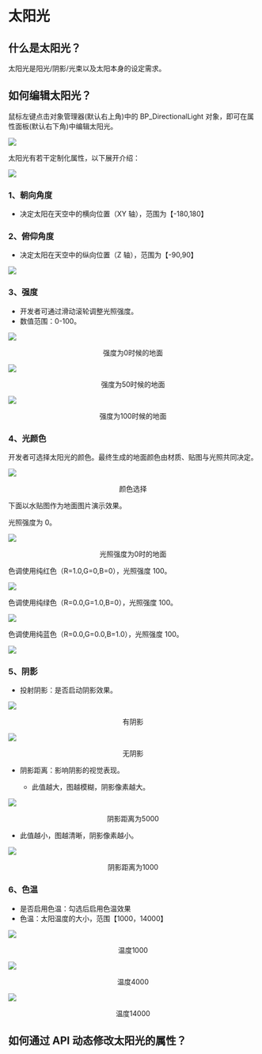 # 太阳光

## 什么是太阳光？

太阳光是阳光/阴影/光束以及太阳本身的设定需求。

## 如何编辑太阳光？

鼠标左键点击对象管理器(默认右上角)中的 BP_DirectionalLight 对象，即可在属性面板(默认右下角)中编辑太阳光。

![](static/boxcnqZxHHfM5Q1iieAQNnXpFtd.png)

太阳光有若干定制化属性，以下展开介绍：

![](static/boxcnqW6G6Q6jRVXj43tXVo57Ud.png)

### 1、朝向角度

- 决定太阳在天空中的横向位置（XY 轴），范围为【-180,180】

### 2、俯仰角度

- 决定太阳在天空中的纵向位置（Z 轴），范围为【-90,90】

![](static/boxcnasFn9SHNIKLHNfxH6MGWwf.gif)

### 3、强度

- 开发者可通过滑动滚轮调整光照强度。
- 数值范围：0-100。

![](static/boxcnJoQZ7J3o8udxebq0GRhIld.png)

<div style="text-align: center">强度为0时候的地面</div>

![](static/boxcn407lZYB3AhjbBpWDsRciMg.png)

<div style="text-align: center">强度为50时候的地面</div>

![](static/boxcn7nidrtAEHwgYN7zYe2q8Mh.png)

<div style="text-align: center">强度为100时候的地面</div>

### 4、光颜色

开发者可选择太阳光的颜色。最终生成的地面颜色由材质、贴图与光照共同决定。

![](static/boxcnpbjBsa24DFuiBWAEin7Crc.png)

<div style="text-align: center">颜色选择</div>

下面以水贴图作为地面图片演示效果。

光照强度为 0。

![](static/boxcnvopE5Qg0JsznULpKqmg8Ef.png)

<div style="text-align: center">光照强度为0时的地面</div>

色调使用纯红色（R=1.0,G=0,B=0），光照强度 100。

![](static/boxcndjrMltYS0rNkDueZvs42rc.png)

色调使用纯绿色（R=0.0,G=1.0,B=0），光照强度 100。

![](static/boxcnuIhJiz8w3rvyGUxwtYI8tb.png)

色调使用纯蓝色（R=0.0,G=0.0,B=1.0），光照强度 100。

![](static/boxcn3brnUChnTSb3wJuGrnCqeg.png)

### 5、阴影

- 投射阴影：是否启动阴影效果。

![](static/boxcnc7hjt9Mx8kBbqh4dJH9ebh.png)

<div style="text-align: center">有阴影</div>

![](static/boxcnGoweFGo4TeB6rWlXwt4cZc.png)

<div style="text-align: center">无阴影</div>

- 阴影距离：影响阴影的视觉表现。

  - 此值越大，图越模糊，阴影像素越大。

![](static/boxcnIpKgS7xIGxpQipKu205uKd.png)

<div style="text-align: center">阴影距离为5000</div>

- 此值越小，图越清晰，阴影像素越小。

![](static/boxcn6kl9lPBKex01p4V5NMb5eb.png)

<div style="text-align: center">阴影距离为1000</div>

### 6、色温

- 是否启用色温：勾选后启用色温效果
- 色温：太阳温度的大小，范围【1000，14000】

![](static/boxcnjQ5sRKhG5ZpoLOXiXdG0Ab.png)

<div style="text-align: center">温度1000</div>

![](static/boxcnckOnkxShmlIIkOuT6mWNHd.png)

<div style="text-align: center">温度4000</div>

![](static/boxcnMdjHoYGP7gL8aRzyuPPdjf.png)

<div style="text-align: center">温度14000</div>

## 如何通过 API 动态修改太阳光的属性？
